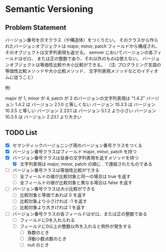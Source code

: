 # Semantic Versioning

## Problem Statement

バージョン番号を示すクラス（や構造体）をつくりたい。
そのクラスから作られたバージョンオブジェクトは
major, minor, patch フィールドから構成され、
そのオブジェクトは文字列表現も返せる。
semver においてバージョンの各フィールドはゼロ、
または正の整数であり、それ以外のものは使えない。
バージョンオブジェクトは等価性比較や大小比較ができる。
（注: プログラミング言語の等価性比較メソッドや大小比較メソッド、
文字列表現メソッドなどのイディオムに従うこと）

例:

major が 1, minor が 4, patch が 2 のバージョンの文字列表現は "1.4.2"
バージョン 1.4.2 は バージョン 2.1.0 と等しくない
バージョン 10.3.5 は バージョン 10.3.5 と等しい
バージョン 2.23.1 は バージョン 5.1.2 より小さい
バージョン 10.3.5 は バージョン 2.23.1 より大きい

## TODO List

- [x] セマンティックバージョニング用のバージョン番号クラスをつくる
- [x] バージョン番号クラスはフィールド major, minor, patch を持つ
- [x] バージョン番号クラスは自身の文字列表現を返すメソッドを持つ
    - [x] 文字列表現は major, minor, patch の順に . で連結されたものである
- [ ] バージョン番号クラスは等価性比較ができる
    - [ ] 全フィールドの値が比較対象と同一の場合は true を返す
    - [ ] 全フィールドの値が比較対象と異なる場合は false を返す
- [ ] バージョン番号クラスは大小比較ができる
    - [ ] 比較対象と等価であれば 0 を返す
    - [ ] 比較対象より小さければ -1 を返す
    - [ ] 比較対象より大きければ 1 を返す
- [ ] バージョン番号クラスの各フィールドはゼロ、または正の整数である
    - [ ] フィールドに0を入れられる
    - [ ] フィールドに0以上の整数以外を入れると例外が発生する
        - [ ] 負数のとき
        - [ ] 浮動小数点数のとき
        - [ ] null のとき

